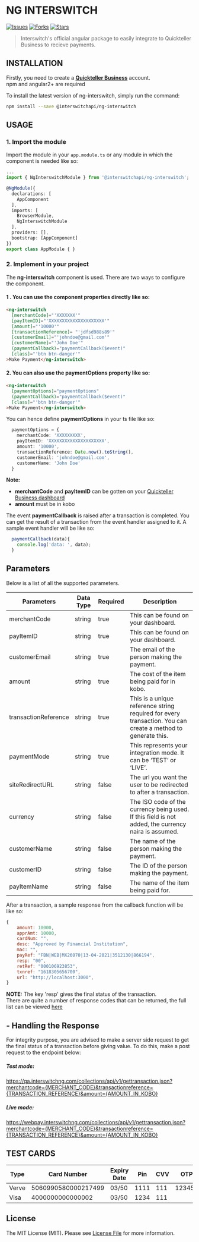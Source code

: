 # NG INTERSWITCH


[![Issues](	https://img.shields.io/github/issues/techquest/isw-react-sdk)](https://github.com/techquest/isw-angular-sdk/issues)
[![Forks](	https://img.shields.io/github/forks/techquest/isw-react-sdk)](https://github.com/techquest/isw-angular-sdk/network/members)
[![Stars](	https://img.shields.io/github/stars/techquest/isw-laravel-sdk)](https://github.com/techquest/isw-angular-sdk/stargazers)

> Interswitch's official angular package to easily integrate to Quickteller Business to recieve payments.

## INSTALLATION

Firstly, you need to create a [**Quickteller Business**](https://business.quickteller.com) account.  
npm and angular2+ are required

To install the latest version of ng-interswitch, simply run the command:

```sh
npm install --save @interswitchapi/ng-interswitch
```

## USAGE

### 1. Import the module
Import the module in your `app.module.ts` or any module in which the component is needed like so:

```ts
...
import { NgInterswitchModule } from '@interswitchapi/ng-interswitch';

@NgModule({
  declarations: [
    AppComponent
  ],
  imports: [
    BrowserModule,
    NgInterswitchModule
  ],
  providers: [],
  bootstrap: [AppComponent]
})
export class AppModule { }
```

### 2. Implement in your project
The **ng-interswitch** component is used. There are two ways to configure the component.
#### 1 . You can use the component properties directly like so:
```html
<ng-interswitch
  [merchantCode]="'XXXXXXX'"
  [payItemID]="'XXXXXXXXXXXXXXXXXXXXX'"
  [amount]="'10000'"
  [transactionReference]= "'jdfsd988s89'"
  [customerEmail]="'johndoe@gmail.com'"
  [customerName]="'John Doe'"
  (paymentCallback)="paymentCallback($event)"
  [class]="'btn btn-danger'"
>Make Payment</ng-interswitch>
```

#### 2. You can also use the paymentOptions property like so:
```html
<ng-interswitch
  [paymentOptions]="paymentOptions"
  (paymentCallback)="paymentCallback($event)"
  [class]="'btn btn-danger'"
>Make Payment</ng-interswitch>
```

You can hence define **paymentOptions** in your ts file like so:
```ts
  paymentOptions = {
    merchantCode: 'XXXXXXXXX',
    payItemID: 'XXXXXXXXXXXXXXXXXXXXX',
    amount: '10000',
    transactionReference: Date.now().toString(),
    customerEmail: 'johndoe@gmail.com',
    customerName: 'John Doe'
  }
```

**Note:**
 - **merchantCode** and **payItemID** can be gotten on your [Quickteller Business dashboard](https://business.quickteller.com/developertools)
 - **amount** must be in kobo

The event **paymentCallback** is raised after a transaction is completed. You can get the result of a transaction from the event handler assigned to it. A sample event handler will be like so:
```ts
  paymentCallback(data){
    console.log('data: ', data);
  }
```

## Parameters
Below is a list of all the supported parameters.

| Parameters           | Data Type | Required | Description                                                                                                 |
|----------------------|-----------|----------|-------------------------------------------------------------------------------------------------------------|
| merchantCode         | string    | true     | This can be found on your dashboard.                                                                        |
| payItemID            | string    | true     | This can be found on your dashboard.                                                                        |
| customerEmail        | string    | true     | The email of the person making the payment.                                                                 |
| amount               | string    | true     | The cost of the item being paid for in kobo.                                                                |
| transactionReference | string    | true     | This is a unique reference string required for every transaction. You can create a method to generate this. |
| paymentMode          | string    | true     | This represents your integration mode. It can be ‘TEST’ or ‘LIVE’.                                          |
| siteRedirectURL      | string    | false    | The url you want the user to be redirected to after a transaction.                                          |
| currency             | string    | false    | The ISO code of the currency being used. If this field is not added, the currency naira is assumed.         |
| customerName         | string    | false    | The name of the person making the payment.                                                                  |
| customerID           | string    | false    | The ID of the person making the payment.                                                                    |
| payItemName          | string    | false    | The name of the item being paid for.                                                                        |                                                                                    |


After a transaction, a sample response from the callback function will be like so:
```js
{
    amount: 10000,
    apprAmt: 10000,
    cardNum: "",
    desc: "Approved by Financial Institution",
    mac: "",
    payRef: "FBN|WEB|MX26070|13-04-2021|3512130|866194",
    resp: "00",
    retRef: "000106923853",
    txnref: "1618305656700",
    url: "http://localhost:3000",
}
```
**NOTE:**
The key 'resp' gives the final status of the transaction.  
There are quite a number of response codes that can be returned, the full list can be viewed [here](https://sandbox.interswitchng.com/docbase/docs/webpay/response-codes/)

## - Handling the Response 
For integrity purpose, you are advised to make a server side request to get the final status of a transaction before giving value.
To do this, make a post request to the endpoint below:
##### Test mode: #####
https://qa.interswitchng.com/collections/api/v1/gettransaction.json?merchantcode={MERCHANT_CODE}&transactionreference={TRANSACTION_REFERENCE}&amount={AMOUNT_IN_KOBO}
##### Live mode: #####
https://webpay.interswitchng.com/collections/api/v1/gettransaction.json?merchantcode={MERCHANT_CODE}&transactionreference={TRANSACTION_REFERENCE}&amount={AMOUNT_IN_KOBO}
## TEST CARDS

| Type  |   Card Number |   Expiry Date |   Pin |   CVV |   OTP |
--------|---------------|---------------|-------|-------|-------|
| Verve  |   5060990580000217499 |   03/50 |   1111 |   111 |   123456 |
| Visa  |   4000000000000002 |   03/50 |   1234 |   111 |    |


 ## License

The MIT License (MIT). Please see [License File](LICENSE.md) for more information.

